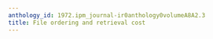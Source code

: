 ```yaml
---
anthology_id: 1972.ipm_journal-ir0anthology0volumeA8A2.3
title: File ordering and retrieval cost
---
```


